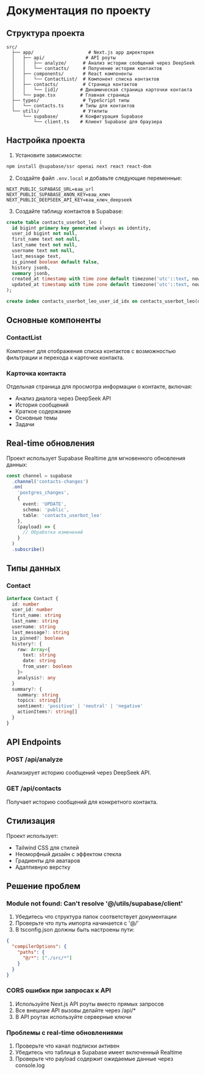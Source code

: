 # Документация по проекту

## Структура проекта

```
src/
  ├── app/                    # Next.js app директория
  │   ├── api/               # API роуты
  │   │   ├── analyze/      # Анализ истории сообщений через DeepSeek
  │   │   └── contacts/     # Получение истории контактов
  │   ├── components/       # React компоненты
  │   │   └── ContactList/  # Компонент списка контактов
  │   ├── contacts/         # Страница контактов
  │   │   └── [id]/        # Динамическая страница карточки контакта
  │   └── page.tsx         # Главная страница
  ├── types/                # TypeScript типы
  │   └── contacts.ts      # Типы для контактов
  └── utils/                # Утилиты
      └── supabase/        # Конфигурация Supabase
          └── client.ts    # Клиент Supabase для браузера
```

## Настройка проекта

1. Установите зависимости:
```bash
npm install @supabase/ssr openai next react react-dom
```

2. Создайте файл `.env.local` и добавьте следующие переменные:
```env
NEXT_PUBLIC_SUPABASE_URL=ваш_url
NEXT_PUBLIC_SUPABASE_ANON_KEY=ваш_ключ
NEXT_PUBLIC_DEEPSEEK_API_KEY=ваш_ключ_deepseek
```

3. Создайте таблицу контактов в Supabase:
```sql
create table contacts_userbot_leo (
  id bigint primary key generated always as identity,
  user_id bigint not null,
  first_name text not null,
  last_name text not null,
  username text not null,
  last_message text,
  is_pinned boolean default false,
  history jsonb,
  summary jsonb,
  created_at timestamp with time zone default timezone('utc'::text, now()) not null,
  updated_at timestamp with time zone default timezone('utc'::text, now()) not null
);

create index contacts_userbot_leo_user_id_idx on contacts_userbot_leo(user_id);
```

## Основные компоненты

### ContactList
Компонент для отображения списка контактов с возможностью фильтрации и перехода к карточке контакта.

### Карточка контакта
Отдельная страница для просмотра информации о контакте, включая:
- Анализ диалога через DeepSeek API
- История сообщений
- Краткое содержание
- Основные темы
- Задачи

## Real-time обновления

Проект использует Supabase Realtime для мгновенного обновления данных:

```typescript
const channel = supabase
  .channel('contacts-changes')
  .on(
    'postgres_changes',
    {
      event: 'UPDATE',
      schema: 'public',
      table: 'contacts_userbot_leo'
    },
    (payload) => {
      // Обработка изменений
    }
  )
  .subscribe()
```

## Типы данных

### Contact
```typescript
interface Contact {
  id: number
  user_id: number
  first_name: string
  last_name: string
  username: string
  last_message?: string
  is_pinned?: boolean
  history?: {
    raw: Array<{
      text: string
      date: string
      from_user: boolean
    }>
    analysis?: any
  }
  summary?: {
    summary: string
    topics: string[]
    sentiment: 'positive' | 'neutral' | 'negative'
    actionItems?: string[]
  }
}
```

## API Endpoints

### POST /api/analyze
Анализирует историю сообщений через DeepSeek API.

### GET /api/contacts
Получает историю сообщений для конкретного контакта.

## Стилизация

Проект использует:
- Tailwind CSS для стилей
- Неоморфный дизайн с эффектом стекла
- Градиенты для аватаров
- Адаптивную верстку

## Решение проблем

### Module not found: Can't resolve '@/utils/supabase/client'
1. Убедитесь что структура папок соответствует документации
2. Проверьте что путь импорта начинается с '@/'
3. В tsconfig.json должны быть настроены пути:
```json
{
  "compilerOptions": {
    "paths": {
      "@/*": ["./src/*"]
    }
  }
}
```

### CORS ошибки при запросах к API
1. Используйте Next.js API роуты вместо прямых запросов
2. Все внешние API вызовы делайте через /api/*
3. В API роутах используйте серверные ключи

### Проблемы с real-time обновлениями
1. Проверьте что канал подписки активен
2. Убедитесь что таблица в Supabase имеет включенный Realtime
3. Проверьте что payload содержит ожидаемые данные через console.log 